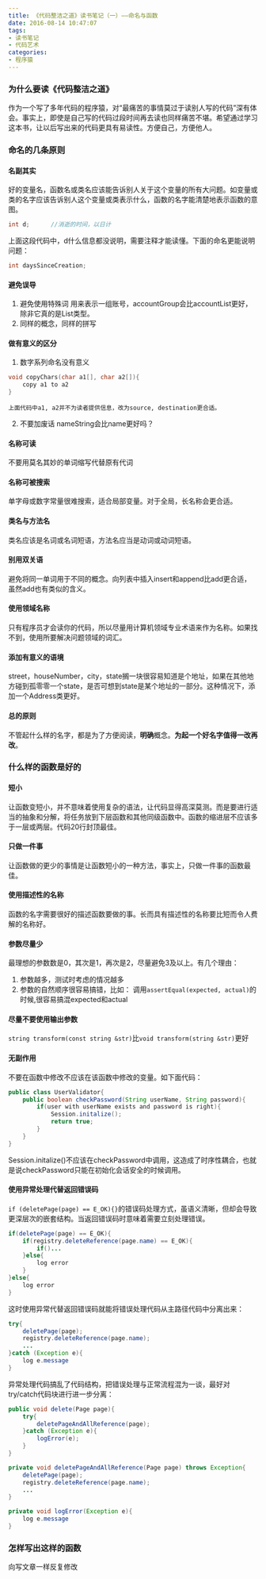 ```yaml
---
title: 《代码整洁之道》读书笔记（一）——命名与函数
date: 2016-08-14 10:47:07
tags:
- 读书笔记
- 代码艺术
categories:
- 程序猿
---
```


### 为什么要读《代码整洁之道》
作为一个写了多年代码的程序猿，对“最痛苦的事情莫过于读别人写的代码”深有体会。事实上，即使是自己写的代码过段时间再去读也同样痛苦不堪。希望通过学习这本书，让以后写出来的代码更具有易读性。方便自己，方便他人。

<!-- more -->

### 命名的几条原则
#### 名副其实
好的变量名，函数名或类名应该能告诉别人关于这个变量的所有大问题。如变量或类的名字应该告诉别人这个变量或类表示什么，函数的名字能清楚地表示函数的意图。
```c++
int d;      //消逝的时间，以日计
```
上面这段代码中，d什么信息都没说明，需要注释才能读懂。下面的命名更能说明问题：
```c++
int daysSinceCreation;
```

#### 避免误导
1. 避免使用特殊词
    用来表示一组账号，accountGroup会比accountList更好，除非它真的是List类型。
2. 同样的概念，同样的拼写

#### 做有意义的区分
1. 数字系列命名没有意义
```c++
void copyChars(char a1[], char a2[]){
    copy a1 to a2
}
```
    上面代码中a1, a2并不为读者提供信息，改为source, destination更合适。
2. 不要加废话
    nameString会比name更好吗？

#### 名称可读
不要用莫名其妙的单词缩写代替原有代词

#### 名称可被搜索
单字母或数字常量很难搜索，适合局部变量。对于全局，长名称会更合适。

#### 类名与方法名
类名应该是名词或名词短语，方法名应当是动词或动词短语。

#### 别用双关语
避免将同一单词用于不同的概念。向列表中插入insert和append比add更合适，虽然add也有类似的含义。

#### 使用领域名称
只有程序员才会读你的代码，所以尽量用计算机领域专业术语来作为名称。如果找不到，使用所要解决问题领域的词汇。

#### 添加有意义的语境
street，houseNumber，city，state搁一块很容易知道是个地址，如果在其他地方碰到孤零零一个state，是否可想到state是某个地址的一部分。这种情况下，添加一个Address类更好。

#### 总的原则
不管起什么样的名字，都是为了方便阅读，**明确**概念。**为起一个好名字值得一改再改**。

### 什么样的函数是好的

#### 短小
让函数变短小，并不意味着使用复杂的语法，让代码显得高深莫测。而是要进行适当的抽象和分解，将任务放到下层函数和其他同级函数中。函数的缩进层不应该多于一层或两层。代码20行封顶最佳。

#### 只做一件事
让函数做的更少的事情是让函数短小的一种方法，事实上，只做一件事的函数最佳。

#### 使用描述性的名称
函数的名字需要很好的描述函数要做的事。长而具有描述性的名称要比短而令人费解的名称好。

#### 参数尽量少
最理想的参数数是0，其次是1，再次是2，尽量避免3及以上。有几个理由：
1. 参数越多，测试时考虑的情况越多
2. 参数的自然顺序很容易搞错，比如：
    调用`assertEqual(expected, actual)`的时候,很容易搞混expected和actual

#### 尽量不要使用输出参数
`string transform(const string &str)`比`void transform(string &str)`更好

#### 无副作用
不要在函数中修改不应该在该函数中修改的变量。如下面代码：
```java
public class UserValidator{
    public boolean checkPassword(String userName, String password){
        if(user with userName exists and password is right){
            Session.initalize();
            return true;
        }
    }
}
```
Session.initalize()不应该在checkPassword中调用，这造成了时序性耦合，也就是说checkPassword只能在初始化会话安全的时候调用。

#### 使用异常处理代替返回错误码
`if (deletePage(page) == E_OK){}`的错误码处理方式，虽语义清晰，但却会导致更深层次的嵌套结构。当返回错误码时意味着需要立刻处理错误。
```java
if(deletePage(page) == E_OK){
    if(registry.deleteReference(page.name) == E_OK){
        if()...
    }else{
        log error
    }
}else{
    log error
}
```
这时使用异常代替返回错误码就能将错误处理代码从主路径代码中分离出来：
```java
try{
    deletePage(page);
    registry.deleteReference(page.name);
    ...
}catch (Exception e){
    log e.message
}
```
异常处理代码搞乱了代码结构，把错误处理与正常流程混为一谈，最好对try/catch代码块进行进一步分离：
```java
public void delete(Page page){
    try{
        deletePageAndAllReference(page);
    }catch (Exception e){
        logError(e);
    }
}

private void deletePageAndAllReference(Page page) throws Exception{
    deletePage(page);
    registry.deleteReference(page.name);
    ...
}

private void logError(Exception e){
    log e.message
}
```

### 怎样写出这样的函数
向写文章一样反复修改
